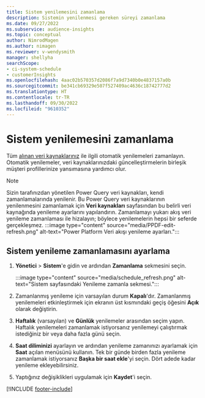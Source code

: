 ```yaml
---
title: Sistem yenilemesini zamanlama
description: Sistemin yenilenmesi gereken süreyi zamanlama
ms.date: 09/27/2022
ms.subservice: audience-insights
ms.topic: conceptual
author: NimrodMagen
ms.author: nimagen
ms.reviewer: v-wendysmith
manager: shellyha
searchScope:
- ci-system-schedule
- customerInsights
ms.openlocfilehash: 4aac02b570357d2086f7a9d7340b0e4837157a0b
ms.sourcegitcommit: be341cb69329e507f527409ac4636c18742777d2
ms.translationtype: HT
ms.contentlocale: tr-TR
ms.lasthandoff: 09/30/2022
ms.locfileid: "9610352"
---
```

# <a name="schedule-system-refresh"></a>Sistem yenilemesini zamanlama

Tüm [alınan veri kaynaklarınız](data-sources.md) ile ilgili otomatik yenilemeleri zamanlayın. Otomatik yenilemeler, veri kaynaklarınızdaki güncelleştirmelerin birleşik müşteri profillerinize yansımasına yardımcı olur.

> [!NOTE]
> Sizin tarafınızdan yönetilen Power Query veri kaynakları, kendi zamanlamalarında yenilenir. Bu Power Query veri kaynaklarının yenilenmesini zamanlamak için **Veri kaynakları** sayfasından bu belirli veri kaynağında yenileme ayarlarını yapılandırın. Zamanlamayı yukarı akış veri yenileme zamanlaması ile hizalayın; böylece yenilemelerin hepsi bir seferde gerçekleşmez.
> :::image type="content" source="media/PPDF-edit-refresh.png" alt-text="Power Platform Veri akışı yenileme ayarları.":::

## <a name="set-system-refresh-schedule"></a>Sistem yenileme zamanlamasını ayarlama

1. **Yönetici** > **Sistem**'e gidin ve ardından **Zamanlama** sekmesini seçin.

   :::image type="content" source="media/schedule_refresh.png" alt-text="Sistem sayfasındaki Yenileme zamanla sekmesi.":::

1. Zamanlanmış yenileme için varsayılan durum **Kapalı**'dır. Zamanlanmış yenilemeleri etkinleştirmek için ekranın üst kısmındaki geçiş öğesini **Açık** olarak değiştirin.

1. **Haftalık** (varsayılan) ve **Günlük** yenilemeler arasından seçim yapın. Haftalık yenilemeleri zamanlamak istiyorsanız yenilemeyi çalıştırmak istediğiniz bir veya daha fazla günü seçin.

1. **Saat diliminizi** ayarlayın ve ardından yenileme zamanınızı ayarlamak için **Saat** açılan menüsünü kullanın. Tek bir günde birden fazla yenileme zamanlamak istiyorsanız **Başka bir saat ekle**'yi seçin. Dört adede kadar yenileme ekleyebilirsiniz.

1. Yaptığınız değişiklikleri uygulamak için **Kaydet**'i seçin.

[!INCLUDE [footer-include](includes/footer-banner.md)]
